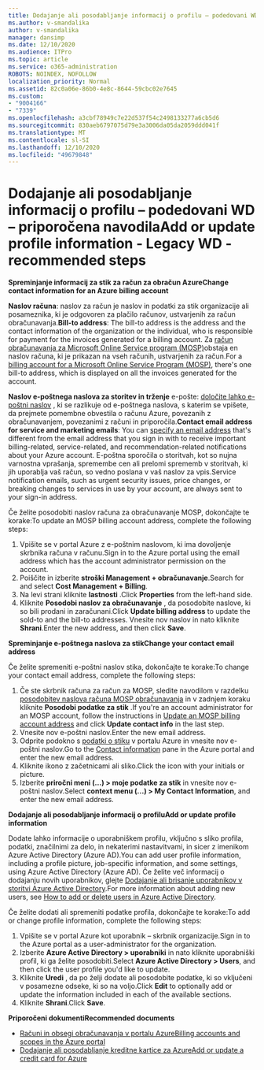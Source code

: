 ```yaml
---
title: Dodajanje ali posodabljanje informacij o profilu – podedovani WD – priporočena navodila
ms.author: v-smandalika
author: v-smandalika
manager: dansimp
ms.date: 12/10/2020
ms.audience: ITPro
ms.topic: article
ms.service: o365-administration
ROBOTS: NOINDEX, NOFOLLOW
localization_priority: Normal
ms.assetid: 82c0a06e-86b0-4e8c-8644-59cbc02e7645
ms.custom:
- "9004166"
- "7339"
ms.openlocfilehash: a3cbf78949c7e22d537f54c2498133277a6cb5d6
ms.sourcegitcommit: 830aeb6797075d79e3a3006da05da2059ddd041f
ms.translationtype: MT
ms.contentlocale: sl-SI
ms.lasthandoff: 12/10/2020
ms.locfileid: "49679848"
---
```

# <a name="add-or-update-profile-information---legacy-wd---recommended-steps"></a><span data-ttu-id="7779b-102">Dodajanje ali posodabljanje informacij o profilu – podedovani WD – priporočena navodila</span><span class="sxs-lookup"><span data-stu-id="7779b-102">Add or update profile information - Legacy WD - recommended steps</span></span>

<span data-ttu-id="7779b-103">**Spreminjanje informacij za stik za račun za obračun Azure**</span><span class="sxs-lookup"><span data-stu-id="7779b-103">**Change contact information for an Azure billing account**</span></span>

<span data-ttu-id="7779b-104">**Naslov računa**: naslov za račun je naslov in podatki za stik organizacije ali posameznika, ki je odgovoren za plačilo računov, ustvarjenih za račun obračunavanja.</span><span class="sxs-lookup"><span data-stu-id="7779b-104">**Bill-to address**: The bill-to address is the address and the contact information of the organization or the individual, who is responsible for payment for the invoices generated for a billing account.</span></span> <span data-ttu-id="7779b-105">Za [račun obračunavanja za Microsoft Online Service program (MOSP)](https://docs.microsoft.com/azure/cost-management-billing/manage/change-azure-account-profile#update-an-mosp-billing-account-address)obstaja en naslov računa, ki je prikazan na vseh računih, ustvarjenih za račun.</span><span class="sxs-lookup"><span data-stu-id="7779b-105">For a [billing account for a Microsoft Online Service Program (MOSP)](https://docs.microsoft.com/azure/cost-management-billing/manage/change-azure-account-profile#update-an-mosp-billing-account-address), there's one bill-to address, which is displayed on all the invoices generated for the account.</span></span>

<span data-ttu-id="7779b-106">**Naslov e-poštnega naslova za storitev in trženje** e-pošte: [določite lahko e-poštni naslov](https://docs.microsoft.com/azure/cost-management-billing/manage/change-azure-account-profile#change-your-contact-email-address) , ki se razlikuje od e-poštnega naslova, s katerim se vpišete, da prejmete pomembne obvestila o računu Azure, povezanih z obračunavanjem, povezanimi z računi in priporočila.</span><span class="sxs-lookup"><span data-stu-id="7779b-106">**Contact email address for service and marketing emails**: You can [specify an email address](https://docs.microsoft.com/azure/cost-management-billing/manage/change-azure-account-profile#change-your-contact-email-address) that's different from the email address that you sign in with to receive important billing-related, service-related, and recommendation-related notifications about your Azure account.</span></span> <span data-ttu-id="7779b-107">E-poštna sporočila o storitvah, kot so nujna varnostna vprašanja, spremembe cen ali prelomi sprememb v storitvah, ki jih uporablja vaš račun, so vedno poslana v vaš naslov za vpis.</span><span class="sxs-lookup"><span data-stu-id="7779b-107">Service notification emails, such as urgent security issues, price changes, or breaking changes to services in use by your account, are always sent to your sign-in address.</span></span>

<span data-ttu-id="7779b-108">Če želite posodobiti naslov računa za obračunavanje MOSP, dokončajte te korake:</span><span class="sxs-lookup"><span data-stu-id="7779b-108">To update an MOSP billing account address, complete the following steps:</span></span>
1. <span data-ttu-id="7779b-109">Vpišite se v portal Azure z e-poštnim naslovom, ki ima dovoljenje skrbnika računa v računu.</span><span class="sxs-lookup"><span data-stu-id="7779b-109">Sign in to the Azure portal using the email address which has the account administrator permission on the account.</span></span>
2. <span data-ttu-id="7779b-110">Poiščite in izberite **stroški Management + obračunavanje**.</span><span class="sxs-lookup"><span data-stu-id="7779b-110">Search for and select **Cost Management + Billing**.</span></span> 
3. <span data-ttu-id="7779b-111">Na levi strani kliknite **lastnosti** .</span><span class="sxs-lookup"><span data-stu-id="7779b-111">Click **Properties** from the left-hand side.</span></span> 
4. <span data-ttu-id="7779b-112">Kliknite **Posodobi naslov za obračunavanje** , da posodobite naslove, ki so bili prodani in zaračunani.</span><span class="sxs-lookup"><span data-stu-id="7779b-112">Click **Update billing address** to update the sold-to and the bill-to addresses.</span></span> <span data-ttu-id="7779b-113">Vnesite nov naslov in nato kliknite **Shrani**.</span><span class="sxs-lookup"><span data-stu-id="7779b-113">Enter the new address, and then click **Save**.</span></span>

<span data-ttu-id="7779b-114">**Spreminjanje e-poštnega naslova za stik**</span><span class="sxs-lookup"><span data-stu-id="7779b-114">**Change your contact email address**</span></span> 

<span data-ttu-id="7779b-115">Če želite spremeniti e-poštni naslov stika, dokončajte te korake:</span><span class="sxs-lookup"><span data-stu-id="7779b-115">To change your contact email address, complete the following steps:</span></span>
1. <span data-ttu-id="7779b-116">Če ste skrbnik računa za račun za MOSP, sledite navodilom v razdelku [posodobitev naslova računa MOSP obračunavanja](https://docs.microsoft.com/azure/cost-management-billing/manage/change-azure-account-profile#update-an-mosp-billing-account-address) in v zadnjem koraku kliknite **Posodobi podatke za stik** .</span><span class="sxs-lookup"><span data-stu-id="7779b-116">If you're an account administrator for an MOSP account, follow the instructions in [Update an MOSP billing account address](https://docs.microsoft.com/azure/cost-management-billing/manage/change-azure-account-profile#update-an-mosp-billing-account-address) and click **Update contact info** in the last step.</span></span> 
2. <span data-ttu-id="7779b-117">Vnesite nov e-poštni naslov.</span><span class="sxs-lookup"><span data-stu-id="7779b-117">Enter the new email address.</span></span> 
3. <span data-ttu-id="7779b-118">Odprite podokno s [podatki o stiku](https://ms.portal.azure.com/) v portalu Azure in vnesite nov e-poštni naslov.</span><span class="sxs-lookup"><span data-stu-id="7779b-118">Go to the [Contact information](https://ms.portal.azure.com/) pane in the Azure portal and enter the new email address.</span></span> 
4. <span data-ttu-id="7779b-119">Kliknite ikono z začetnicami ali sliko.</span><span class="sxs-lookup"><span data-stu-id="7779b-119">Click the icon with your initials or picture.</span></span> 
5. <span data-ttu-id="7779b-120">Izberite **priročni meni (...) > moje podatke za stik** in vnesite nov e-poštni naslov.</span><span class="sxs-lookup"><span data-stu-id="7779b-120">Select **context menu (...) > My Contact Information**, and enter the new email address.</span></span>

<span data-ttu-id="7779b-121">**Dodajanje ali posodabljanje informacij o profilu**</span><span class="sxs-lookup"><span data-stu-id="7779b-121">**Add or update profile information**</span></span>

<span data-ttu-id="7779b-122">Dodate lahko informacije o uporabniškem profilu, vključno s sliko profila, podatki, značilnimi za delo, in nekaterimi nastavitvami, in sicer z imenikom Azure Active Directory (Azure AD).</span><span class="sxs-lookup"><span data-stu-id="7779b-122">You can add user profile information, including a profile picture, job-specific information, and some settings, using Azure Active Directory (Azure AD).</span></span> <span data-ttu-id="7779b-123">Če želite več informacij o dodajanju novih uporabnikov, glejte [Dodajanje ali brisanje uporabnikov v storitvi Azure Active Directory](https://docs.microsoft.com/azure/active-directory/fundamentals/add-users-azure-active-directory).</span><span class="sxs-lookup"><span data-stu-id="7779b-123">For more information about adding new users, see [How to add or delete users in Azure Active Directory](https://docs.microsoft.com/azure/active-directory/fundamentals/add-users-azure-active-directory).</span></span>

<span data-ttu-id="7779b-124">Če želite dodati ali spremeniti podatke profila, dokončajte te korake:</span><span class="sxs-lookup"><span data-stu-id="7779b-124">To add or change profile information, complete the following steps:</span></span>

1. <span data-ttu-id="7779b-125">Vpišite se v portal Azure kot uporabnik – skrbnik organizacije.</span><span class="sxs-lookup"><span data-stu-id="7779b-125">Sign in to the Azure portal as a user-administrator for the organization.</span></span>
2. <span data-ttu-id="7779b-126">Izberite **Azure Active Directory > uporabniki** in nato kliknite uporabniški profil, ki ga želite posodobiti.</span><span class="sxs-lookup"><span data-stu-id="7779b-126">Select **Azure Active Directory > Users**, and then click the user profile you'd like to update.</span></span> 
3. <span data-ttu-id="7779b-127">Kliknite **Uredi** , da po želji dodate ali posodobite podatke, ki so vključeni v posamezne odseke, ki so na voljo.</span><span class="sxs-lookup"><span data-stu-id="7779b-127">Click **Edit** to optionally add or update the information included in each of the available sections.</span></span> 
4. <span data-ttu-id="7779b-128">Kliknite **Shrani**.</span><span class="sxs-lookup"><span data-stu-id="7779b-128">Click **Save**.</span></span>

<span data-ttu-id="7779b-129">**Priporočeni dokumenti**</span><span class="sxs-lookup"><span data-stu-id="7779b-129">**Recommended documents**</span></span>

- [<span data-ttu-id="7779b-130">Računi in obsegi obračunavanja v portalu Azure</span><span class="sxs-lookup"><span data-stu-id="7779b-130">Billing accounts and scopes in the Azure portal</span></span>](https://docs.microsoft.com/azure/cost-management-billing/manage/view-all-accounts) 
- [<span data-ttu-id="7779b-131">Dodajanje ali posodabljanje kreditne kartice za Azure</span><span class="sxs-lookup"><span data-stu-id="7779b-131">Add or update a credit card for Azure</span></span>](https://docs.microsoft.com/azure/cost-management-billing/manage/change-credit-card)


